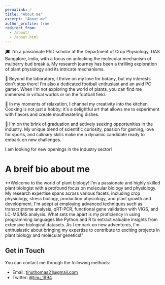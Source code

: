 ```yaml
---
permalink: /
title: "About me"
excerpt: "About me"
author_profile: true
redirect_from: 
  - /about/
  - /about.html
---
```


🎓 I'm a passionate PhD scholar at the Department of Crop Physiology, UAS Bangalore, India, with a focus on unlocking the molecular mechanism of mulberry bud break a. My research journey has been a thrilling exploration of plant physiology and its intricate mechanisms.

🌱 Beyond the laboratory, I thrive on my love for botany, but my interests don't stop there! I'm also a dedicated football enthusiast and an avid PC gamer. When I'm not exploring the world of plants, you can find me immersed in virtual worlds or on the football field.

🍳 In my moments of relaxation, I channel my creativity into the kitchen. Cooking is not just a hobby; it's a delightful art that allows me to experiment with flavors and create mouthwatering dishes.

🌟 I'm on the brink of graduation and actively seeking opportunities in the industry. My unique blend of scientific curiosity, passion for gaming, love for sports, and culinary skills make me a dynamic candidate ready to embark on new challenges.

I am looking for new openings in the industry sector!

A breif bio about me
======
**Welcome to the world of plant biology! I'm a passionate and highly skilled plant biologist with a profound focus on molecular biology and physiology. My research expertise spans across various facets, including crop physiology, stress biology, production physiology, and plant growth and development. I'm adept at employing advanced techniques such as transcriptome analysis, qRT-PCR, functional gene validation with VIGS, and LC-MS/MS analysis. What sets me apart is my proficiency in using programming languages like Python and R to extract valuable insights from extensive biological datasets. As I embark on new adventures, I'm enthusiastic about bringing my expertise to contribute to exciting projects in plant biology and molecular genetics!"


Get in Touch
------
You can contact me through the following methods:

- Email: [tinuthomas21@gmail.com](mailto:tinuthomas21@gmail.com)
- Twitter: [@tinu_1994](https://twitter.com/tinu_1994)
